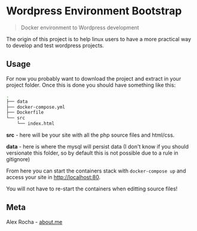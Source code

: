 # Wordpress Environment Bootstrap
> Docker environment to Wordpress development

The origin of this project is to help linux users to have a more practical way to develop and test wordpress projects.

## Usage

For now you probably want to download the project and extract in your project folder. 
Once this is done you should have something like this:

```bash
.
├── data
├── docker-compose.yml
├── Dockerfile
└── src
    └── index.html
```

**src** - here will be your site with all the php source files and html/css.

**data** - here is where the mysql will persist data (I don't know if you should versionate this folder, so by default this
is not possible due to a rule in gitignore)

From here you can start the containers stack with 
`docker-compose up` and access your site in [http://localhost:80](http://localhost:80).

You will not have to re-start the containers when editting source files!

## Meta

Alex Rocha - [about.me](http://about.me/alex.rochas)
